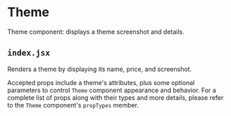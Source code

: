 # Theme

Theme component: displays a theme screenshot and details.

## `index.jsx`

Renders a theme by displaying its name, price, and screenshot.

Accepted props include a theme's attributes, plus some optional parameters to control `Theme` component appearance and behavior.
For a complete list of props along with their types and more details, please refer to the `Theme` component's `propTypes` member.
